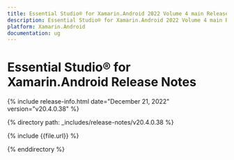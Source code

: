 ```yaml
---
title: Essential Studio® for Xamarin.Android 2022 Volume 4 main Release Release Notes  
description: Essential Studio® for Xamarin.Android 2022 Volume 4 main Release Release Notes  
platform: Xamarin.Android
documentation: ug
---
```


# Essential Studio® for Xamarin.Android  Release Notes  

{% include release-info.html date="December 21, 2022"  version="v20.4.0.38" %} 

{% directory path: _includes/release-notes/v20.4.0.38 %}

{% include {{file.url}} %}

{% enddirectory %}
